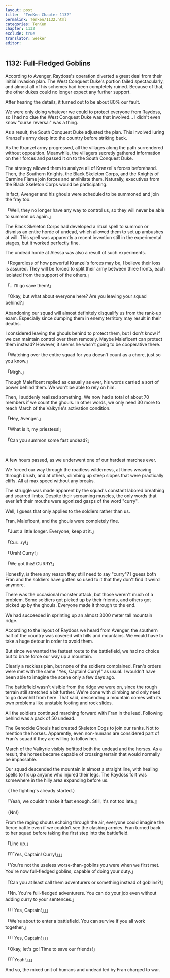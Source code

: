 ```yaml
---
layout: post
title:  "TenKen Chapter 1132"
permalink: Tenken/1132.html
categories: TenKen
chapter: 1132
exclude: true
translator: Seeker
editor: 
---
```

<h2>1132: Full-Fledged Goblins</h2>

According to Avenger, Raydoss's operation diverted a great deal from their initial invasion plan. The West Conquest Duke's portion failed spectacularly, and almost all of his schemes had been completely ruined. Because of that, the other dukes could no longer expect any further support.

After hearing the details, it turned out to be about 80% our fault.

We were only doing whatever we could to protect everyone from Raydoss, so I had no clue the West Conquest Duke was that involved... I didn't even know "curse reversal" was a thing.

As a result, the South Conquest Duke adjusted the plan. This involved luring Kranzel's army deep into the country before striking back.

As the Kranzel army progressed, all the villages along the path surrendered without opposition. Meanwhile, the villagers secretly gathered information on their forces and passed it on to the South Conquest Duke.

The strategy allowed them to analyze all of Kranzel's forces beforehand. Then, the Southern Knights, the Black Skeleton Corps, and the Knights of Carmine Flame join forces and annihilate them. Naturally, executives from the Black Skeleton Corps would be participating.

In fact, Avenger and his ghouls were scheduled to be summoned and join the fray too.

「Well, they no longer have any way to control us, so they will never be able to summon us again.」

The Black Skeleton Corps had developed a ritual spell to summon or dismiss an entire horde of undead, which allowed them to set up ambushes at will. This spell was apparently a recent invention still in the experimental stages, but it worked perfectly fine.

The undead horde at Alessa was also a result of such experiments.

「Regardless of how powerful Kranzel's forces may be, I believe their loss is assured. They will be forced to split their army between three fronts, each isolated from the support of the others.」

「...I'll go save them!」

『Okay, but what about everyone here? Are you leaving your squad behind?』

Abandoning our squad will almost definitely disqualify us from the rank-up exam. Especially since dumping them in enemy territory may result in their deaths.

I considered leaving the ghouls behind to protect them, but I don't know if we can maintain control over them remotely. Maybe Maleficent can protect them instead? However, it seems he wasn't going to be cooperative there.

「Watching over the entire squad for you doesn't count as a chore, just so you know.」

「Mrgh.」

Though Maleficent replied as casually as ever, his words carried a sort of power behind them. We won't be able to rely on him.

Then, I suddenly realized something. We now had a total of about 70 members if we count the ghouls. In other words, we only need 30 more to reach March of the Valkyrie's activation condition.

「Hey, Avenger.」

「What is it, my priestess!」

「Can you summon some fast undead?」

<br/>

A few hours passed, as we underwent one of our hardest marches ever.

We forced our way through the roadless wilderness, at times weaving through brush, and at others, climbing up steep slopes that were practically cliffs. All at max speed without any breaks.

The struggle was made apparent by the squad's constant labored breathing and scarred limbs. Despite their screaming muscles, the only words that ever left their mouths were agonized gasps of the word "curry".

Well, I guess that only applies to the soldiers rather than us.

Fran, Maleficent, and the ghouls were completely fine.

「Just a little longer. Everyone, keep at it.」

「Cur...ry!」

「Urah! Curry!」

「We got this! CURRY!」

Honestly, is there any reason they still need to say "curry"? I guess both Fran and the soldiers have gotten so used to it that they don't find it weird anymore.

There was the occasional monster attack, but those weren't much of a problem. Some soldiers got picked up by their friends, and others got picked up by the ghouls. Everyone made it through to the end.

We had succeeded in sprinting up an almost 3000 meter tall mountain ridge.

According to the layout of Raydoss we heard from Avenger, the southern half of the country was covered with hills and mountains. We would have to take a huge detour in order to avoid them.

But since we wanted the fastest route to the battlefield, we had no choice but to brute force our way up a mountain.

Clearly a reckless plan, but none of the soldiers complained. Fran's orders were met with the same "Yes, Captain! Curry!" as usual. I wouldn't have been able to imagine the scene only a few days ago.

The battlefield wasn't visible from the ridge we were on, since the rough terrain still stretched a bit further. We're done with climbing and only need to go downhill from here. That said, descending a mountain comes with its own problems like unstable footing and rock slides.

All the soldiers continued marching forward with Fran in the lead. Following behind was a pack of 50 undead.

The Genocide Ghouls had created Skeleton Dogs to join our ranks. Not to mention the horses. Apparently, even non-humans are considered part of Fran's squad if they are willing to follow her.

March of the Valkyrie visibly befitted both the undead and the horses. As a result, the horses became capable of crossing terrain that would normally be impassable.

Our squad descended the mountain in almost a straight line, with healing spells to fix up anyone who injured their legs. The Raydoss fort was somewhere in the hilly area expanding before us.

（The fighting's already started.）

『Yeah, we couldn't make it fast enough. Still, it's not too late.』

（Nn!）

From the raging shouts echoing through the air, everyone could imagine the fierce battle even if we couldn't see the clashing armies. Fran turned back to her squad before taking the first step into the battlefield.

「Line up.」

「「「Yes, Captain! Curry!」」」

「You're not the useless worse-than-goblins you were when we first met. You're now full-fledged goblins, capable of doing your duty.」

『Can you at least call them adventurers or something instead of goblins?!』

「Nn. You're full-fledged adventurers. You can do your job even without adding curry to your sentences.」

「「「Yes, Captain!」」」

「We're about to enter a battlefield. You can survive if you all work together.」

「「「Yes, Captain!」」」

「Okay, let's go! Time to save our friends!」

「「「Yeah!」」」

And so, the mixed unit of humans and undead led by Fran charged to war.



